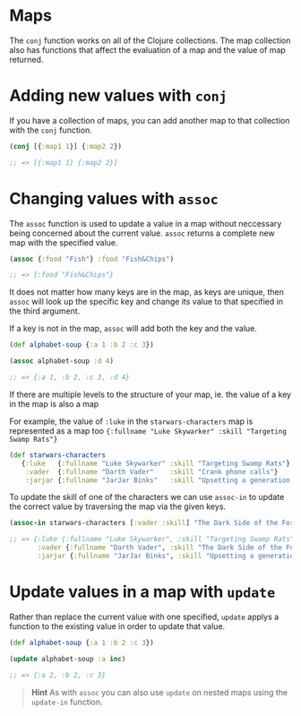 # Maps

The `conj` function works on all of the Clojure collections.  The map collection also has functions that affect the evaluation of a map and the value of map returned.

# Adding new values with `conj`

If you have a collection of maps, you can add another map to that collection with the `conj` function.

```clojure
(conj [{:map1 1}] {:map2 2})

;; => [{:map1 1} {:map2 2}]
```


# Changing values with `assoc`

The `assoc` function is used to update a value in a map without neccessary being concerned about the current value.  `assoc` returns a complete new map with the specified value. 

```clojure
(assoc {:food "Fish"} :food "Fish&Chips")

;; => {:food "Fish&Chips"}
```

It does not matter how many keys are in the map, as keys are unique, then `assoc` will look up the specific key and change its value to that specified in the third argument.

If a key is not in the map, `assoc` will add both the key and the value.

```clojure
(def alphabet-soup {:a 1 :b 2 :c 3})

(assoc alphabet-soup :d 4)

;; => {:a 1, :b 2, :c 3, :d 4}
```

If there are multiple levels to the structure of your map, ie. the value of a key in the map is also a map 

For example, the value of `:luke` in the `starwars-characters` map is represented as a map too `{:fullname "Luke Skywarker" :skill "Targeting Swamp Rats"}`

```clojure
(def starwars-characters
   {:luke   {:fullname "Luke Skywarker" :skill "Targeting Swamp Rats"}
    :vader  {:fullname "Darth Vader"    :skill "Crank phone calls"}
    :jarjar {:fullname "JarJar Binks"   :skill "Upsetting a generation of fans"}})
```

To update the skill of one of the characters we can use `assoc-in` to update the correct value by traversing the map via the given keys.

```clojure
(assoc-in starwars-characters [:vader :skill] "The Dark Side of the Force")

;; => {:luke {:fullname "Luke Skywarker", :skill "Targeting Swamp Rats"}, 
       :vader {:fullname "Darth Vader", :skill "The Dark Side of the Force"}, 
       :jarjar {:fullname "JarJar Binks", :skill "Upsetting a generation of fans"}}
```

# Update values in a map with `update`

Rather than replace the current value with one specified, `update` applys a function to the existing value in order to update that value.

```clojure
(def alphabet-soup {:a 1 :b 2 :c 3})

(update alphabet-soup :a inc)

;; => {:a 2, :b 2, :c 3}
```

> **Hint** As with `assoc` you can also use `update` on nested maps using the `update-in` function.
